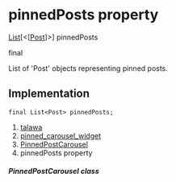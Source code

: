 
<div>

# pinnedPosts property

</div>


[List](https://api.flutter.dev/flutter/dart-core/List-class.html)[\<[[Post](../../models_post_post_model/Post-class.html)]\>]
pinnedPosts


final




List of \'Post\' objects representing pinned posts.



## Implementation

``` language-dart
final List<Post> pinnedPosts;
```







1.  [talawa](../../index.html)
2.  [pinned_carousel_widget](../../widgets_pinned_carousel_widget/)
3.  [PinnedPostCarousel](../../widgets_pinned_carousel_widget/PinnedPostCarousel-class.html)
4.  pinnedPosts property

##### PinnedPostCarousel class







